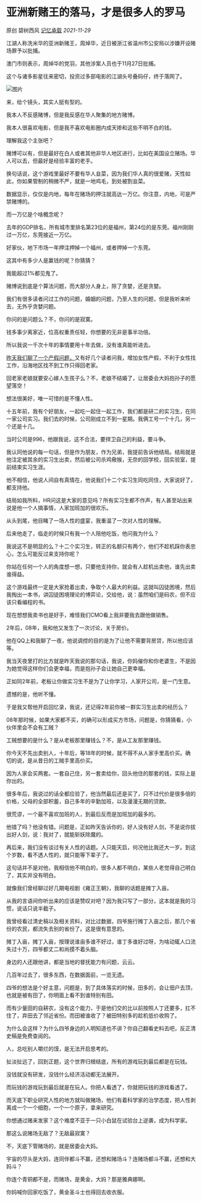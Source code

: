 # 亚洲新赌王的落马，才是很多人的罗马

原创 碧树西风 [记忆承载](javascript:void(0);) *2021-11-29*

江湖人称洗米华的亚洲新赌王，周焯华，近日被浙江省温州市公安局以涉嫌开设赌场罪予以批捕。



澳门市则表示，周焯华的党羽，其他涉案人员也于11月27日批捕。



这个与诸多影星往来密切，投资过多部电影的江湖头号叠码仔，终于落网了。



![图片](https://mmbiz.qpic.cn/mmbiz_png/aYCQDPqZ8kwT3dPdicyAeJomzSf2uakd0PlBxCOHfA01DYgIcUaqGibmiaLa4QmrWkDLAMkibvtHzhej9zJgGNPHCg/640?wx_fmt=png&tp=webp&wxfrom=5&wx_lazy=1&wx_co=1)



来，给个镜头，其实人挺有型的。



我本人不反感赌博，但是我反感在华人聚集的地方赌博。



我本人很喜欢电影，但是我不喜欢电影圈内成天掺和这些不明不白的钱。



理解我这个主张吧？



赌博可以有，但是最好在白人或者其他非华人地区进行，比如在美国设立赌场。华人可以去，但最好是经验丰富的老手。



换句话说，这个游戏里最好不要有华人韭菜，因为我们华人真的很爱赌，天性如此，你如果管制的稍微不严，就是一地鸡毛，到处被割韭菜。



数据显示，仅仅是内地，每年在赌场的押注就高达一万亿。你注意，内地，可是严禁赌博的。



而一万亿是个啥概念呢？



去年的GDP排名，所有城市里排名第23位的是福州，第24位的是东莞。福州刚刚过一万亿，东莞接近一万亿。



好家伙，地下市场一年押注押掉一个福州，或者押掉一个东莞。



这其中有多少人是赢钱的呢？你猜猜？



我能超过1%都见鬼了。



赌博说到底是个算法问题，而大部分人身上，除了贪婪，还是贪婪。



我们有很多读者问过工作的问题，婚姻的问题，乃至人生的问题，但是我听来听去，无外乎贪婪问题。



你问的是问题么？不，你问的是寂寞。



钱多事少离家近，位高权重责任轻，你想要的无非是事半功倍。



所以我说一千次十年的事情要用十年去做，没有谁真能听进去。



[昨天我们聊了一个产假问题，](http://mp.weixin.qq.com/s?__biz=MzU0MjYwNDU2Mw==&mid=2247502601&idx=1&sn=157deb6f5810885acf11e50cfd332beb&chksm=fb1aa775cc6d2e63608d669a4f3cf576c4e6082e20115b75c1428787df07ac6dfb0eeec5b5c9&scene=21#wechat_redirect)又有好几个读者问我，增加女性产假，不利于女性找工作，沿海地区找不到工作只得回老家。



回老家老娘就要安心嫁人生孩子么？不，老娘不结婚了，让居委会大妈抱孙子的愿望落空！



想法很美好，唯一可惜的是不懂人性。



十五年前，我有个好朋友，一起吃一起住一起工作，我们都是研二的实习生，在同一家公司实习。我们去的时候，公司刚成立不到一星期。我俩工号一个十几，另一个还是十几。



当时公司是996，他跟我说，这不合法，要捍卫自己的利益，要斗争。



我认同他说的每一句话，但是作为朋友，作为兄弟，我提前告诉他结局。结局就是他注定被其余的实习生出卖，然后被公司杀鸡儆猴，无奈的回学校，回实验室，提前结束实习生涯。



他不相信，他说人间自有真情在，他说我们十二个实习生同吃同住，大家说好了，都支持他。



结局如我所料，HR问这是大家的意见吗？所有实习生都不作声，有人甚至站出来说是他一个人搞事情，人家加班加的很欢乐。



从头到尾，他目睹了一场人性的盛宴，我重温了一次对人性的理解。



后来他走了，临走的时候只有我一个人陪他吃饭，他问我为什么？



我说这不是明显的么？十二个实习生，转正的名额只有两个，他们不趁机踩你表忠心，怎么可能反过来支持你呢？



你站在任何一个人的角度想一想，只要他支持你，就会有人趁机出卖他，谁先出卖谁得益。



这个游戏最终一定是大家抢着出卖，争取个人最大的利益。这就叫囚徒困境，然后我掏出一本书，讲囚徒困境理论的博弈论，交给他，说：虽然咱们是码农，但不应该只看编程的书。



现在想想我卖书也是好手，难怪我们CMO看上我非要我去跟他做销售。



2年后，08年，我和他又发生了一次讨论，关于房价。



他在QQ上和我聊了一夜，他说调控的目的是为了让他不需要背房贷，所以他应该等。



我当天夜里打的比方就是昨天我说的那句话，我说，你妈催你和你老婆生，不是因为她觉得这样你们会更幸福，而是抱孙子会让她自己更幸福。



正如同2年前，老板让你做实习生不是为了让你学习，人家开公司，是一门生意。



遗憾的是，他听不懂。



于是我又帮他开启回忆录，我说，还记得2年前你被一群实习生出卖的经历么？



08年那时候，如果大家都不买，的确可以形成买方市场，问题是，你猜猜看，小伙伴里会不会有工贼？



工贼想要的是什么？是从老板那里赚钱么？不，是从工友那里赚钱。



你今天不先出卖别人，十年后，等18年的时候，就不得不从人家手里高价买。确切的说，是从昔日的工贼手里高价买。



因为人家会买两套。一套自己住，另一套卖给你，回头他住的那套的钱，实际上是你出的。



很多年后，我说过的话全都应验了，他当然最后还是买了，只不过代价是很多倍的价格，父母的全部积蓄，自己多年的辛勤加班，以及漫漫无期的贷款。



很荒谬，一个最不喜欢加班的人，到最后反而是加班加的最多的。



他错了吗？他没有错。问题是，正如昨天告诉你的，好人没有好人剑，不是说你拔出好人剑，说：我对了，就能斩妖除魔的。



再后来，我们没有谈过有关人性的话题。人只能天启，何况他比我还大一岁。到这个岁数，看不透人性的，就只能等下辈子了。



这句话并不是对他，我相信他不明白的，很多人都不明白，某些人老觉得自己明白了，其实并没有明白。



就像我们曾经聊过好几期电视剧《雍正王朝》，我聊的话题是摊丁入亩。



从我的言语间你听出来的应该是赞叹对吧？因为我只写了一部分，这本就是我的习惯，说话只说半截子。



我曾经看过清史稿以及相关资料，对比过数据，四爷施行摊丁入亩之后，那几个省份的农民，都流失去别的省份了。这是很有意思的。



摊丁入亩，摊丁入亩，按理说谁亩多谁不好过，谁丁多谁好过呀，为啥动辄人口流失过十万，四爷都丈二和尚摸不着头脑。



身边的人还跟他讲，都是当地的督抚能力有问题，云云。



几百年过去了，很多东西，在数据面前，一览无遗。



四爷的想法是个好主意，问题是，到了具体落实的时候，田多的，会让佃户去顶，也就是被有田了，你明面上看不到谁特别有田。



而有少量田的自耕农，没有这个能力，于是他们交的比以前按照人丁还要多，扛不住了，弃田去了邻近省份。而田被谁收了？被田特别多的趁机低价收购了。



为什么会这样？为什么四爷身边的人明知道也不讲？你自己翻看史料去吧，反正清史稿是免费查阅的。



人，总吃别人嚼烂的馍，是无法开启思考的。



扯淡扯远了，回到正题，这个世界归根结底，所有的游戏玩到最后都是在玩钱。



没钱就没有研发，没钱什么经济活动都无法展开。



而玩钱的游戏玩到最后就是在玩人。你把人看透了，你就把玩钱的游戏看透了。



而天底下职业研究人性的地方就叫做赌场，他们有着科学家的治学态度，把人性剥离成一个一个细胞，一个一个原子，拿来研究。



你想通过赌来发家？这个难度不亚于一只小白鼠在试验台上逆袭，成为科学家。



那这么说赌场无敌了？无敌最寂寞？



不，天底下管赌场的，就是居委会大妈。



宇宙的尽头是大妈，连同伴都斗不赢，还想和赌场斗？连赌场都斗不赢，还想和大妈斗？



你连个青铜都不是，而赌场，是黄金，大妈？那是雅典娜啊。



你妈喊你回家吃饭了，黄金圣斗士也得回去收衣服。